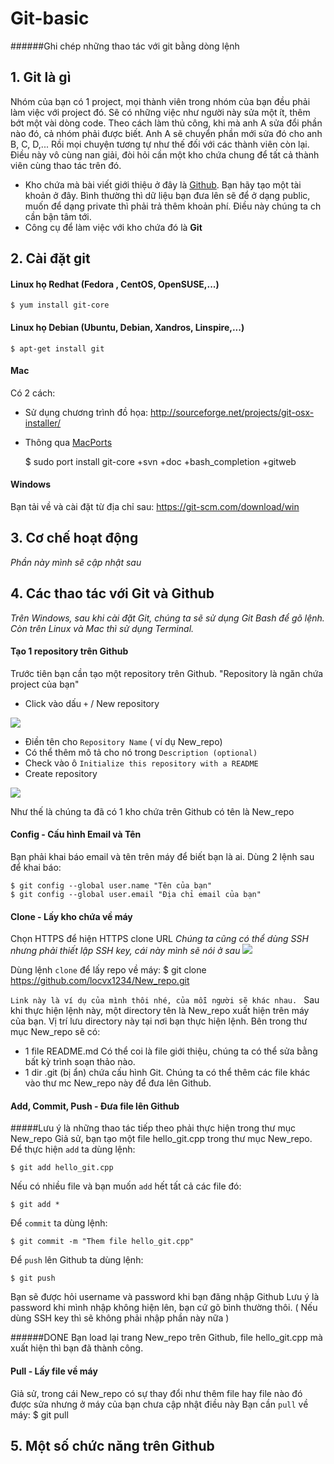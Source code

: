 # Git-basic
######Ghi chép những thao tác với git bằng dòng lệnh
## 1. Git là gì
Nhóm của bạn có 1 project, mọi thành viên trong nhóm của bạn đều phải làm việc với project đó. Sẽ có những việc như người này sửa một ít, thêm bớt một vài dòng code. Theo cách làm thủ công, khi mà anh A sửa đổi phần nào đó, cả nhóm phải được biết. Anh A sẽ chuyển phần mới sửa đó cho anh B, C, D,... Rồi mọi chuyện tương tự như thế đối với các thành viên còn lại. Điều này vô cùng nan giải, đòi hỏi cần một kho chứa chung để tất cả thành viên cùng thao tác trên đó.


- Kho chứa mà bài viết giới thiệu ở đây là [Github](https://github.com). 
Bạn hãy tạo một tài khoản ở đây. Bình thường thì dữ liệu bạn đưa lên sẽ để ở dạng public, muốn để dạng private thì phải trả thêm khoản phí. Điều này chúng ta ch cần bận tâm tới.
- Công cụ để làm việc với kho chứa đó là **Git**

## 2. Cài đặt git
#### Linux họ Redhat (Fedora , CentOS, OpenSUSE,...) 
    $ yum install git-core 

#### Linux họ Debian (Ubuntu, Debian, Xandros, Linspire,...)
    $ apt-get install git

#### Mac
Có 2 cách:
 - Sử dụng chương trình đồ họa:
    http://sourceforge.net/projects/git-osx-installer/
 - Thông qua [MacPorts](http://www.macports.org)

    $ sudo port install git-core +svn +doc +bash_completion +gitweb

#### Windows
Bạn tải về và cài đặt từ địa chỉ sau:
    https://git-scm.com/download/win


## 3. Cơ chế hoạt động 
*Phần này mình sẽ cập nhật sau*
## 4. Các thao tác với Git và Github
*Trên Windows, sau khi cài đặt Git, chúng ta sẽ sử dụng Git Bash để gõ lệnh. Còn trên Linux và Mac thì sử dụng Terminal.*
#### Tạo 1 repository trên Github 
Trước tiên bạn cần tạo một repository trên Github.
"Repository là ngăn chứa project của bạn"

- Click vào dấu `+` / New repository
<img src="http://i.imgur.com/pRUCYlg.png">

- Điền tên cho `Repository Name` ( ví dụ New_repo)
- Có thể thêm mô tả cho nó trong `Description (optional)`
- Check vào ô `Initialize this repository with a README`
- Create repository 
<img src="http://i.imgur.com/JYQCFVQ.png">

Như thế là chúng ta đã có 1 kho chứa trên Github có tên là New_repo

#### Config - Cấu hình Email và Tên 
Bạn phải khai báo email và tên trên máy để biết bạn là ai.
Dùng 2 lệnh sau để khai báo:

    $ git config --global user.name "Tên của bạn"
    $ git config --global user.email "Địa chỉ email của bạn"

#### Clone - Lấy kho chứa về máy 
Chọn HTTPS để hiện HTTPS clone URL 
*Chúng ta cũng có thể dùng SSH nhưng phải thiết lập SSH key, cái này mình sẽ nói ở sau*
<img src="http://imgur.com/I5FaHcD">

Dùng lệnh `clone` để lấy repo về máy: 
     $ git clone https://github.com/locvx1234/New_repo.git

`Link này là ví dụ của mình thôi nhé, của mỗi người sẽ khác nhau. `
Sau khi thực hiện lệnh này, một directory tên là New_repo xuất hiện trên máy của bạn. Vị trí lưu directory này tại nơi bạn thực hiện lệnh.
Bên trong thư mục New_repo sẽ có:
- 1 file README.md 
Có thể coi là file giới thiệu, chúng ta có thể sửa bằng bất kỳ trình soạn thảo nào. 
- 1 dir .git (bị ẩn) chứa cấu hình Git.
Chúng ta có thể thêm các file khác vào thư mc New_repo này để đưa lên Github.


#### Add, Commit, Push - Đưa file lên Github  
#####Lưu ý là những thao tác tiếp theo phải thực hiện trong thư mục New_repo
Giả sử, bạn tạo một file hello_git.cpp trong thư mục New_repo.
Để thực hiện `add` ta dùng lệnh:

    $ git add hello_git.cpp

Nếu có nhiều file và bạn muốn `add` hết tất cả các file đó:

    $ git add *

Để `commit` ta dùng lệnh:

    $ git commit -m "Them file hello_git.cpp"
   
Để `push` lên Github ta dùng lệnh:

    $ git push

Bạn sẽ được hỏi username và password khi bạn đăng nhập Github
Lưu ý là password khi mình nhập không hiện lên, bạn cứ gõ bình thường thôi.
( Nếu dùng SSH key thì sẽ không phải nhập phần này nữa )

######DONE
Bạn load lại trang New_repo trên Github, file hello_git.cpp mà xuất hiện thì bạn đã thành công.
<img scr="http://i.imgur.com/TAjssLZ.png">

#### Pull - Lấy file về máy
Giả sử, trong cái New_repo có sự thay đổi như thêm file hay file nào đó được sửa nhưng ở máy của bạn chưa cập nhật điều này
Bạn cần `pull` về máy:
    $ git pull

## 5. Một số chức năng trên Github



